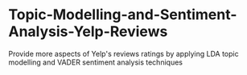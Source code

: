 # Topic-Modelling-and-Sentiment-Analysis-Yelp-Reviews
Provide more aspects of Yelp's reviews ratings by applying LDA topic modelling and VADER sentiment analysis techniques
